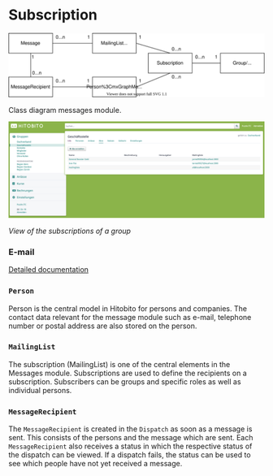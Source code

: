 # Subscription
![Class diagram](_diagrams/messages-abo.svg)

Class diagram messages module.

![View group](_diagrams/mailing-lists.png)

_View of the subscriptions of a group_

### E-mail
[Detailed documentation](e-mail/README.md)

### `Person`
Person is the central model in Hitobito for persons and companies. The contact data relevant for the message module such as e-mail, telephone number or postal address are also stored on the person.

### `MailingList`
The subscription (MailingList) is one of the central elements in the Messages module. Subscriptions are used to define the recipients on a subscription. Subscribers can be groups and specific roles as well as individual persons.


### `MessageRecipient`
The `MessageRecipient` is created in the `Dispatch` as soon as a message is sent. This consists of the persons and the message which are sent. Each `MessageRecipient` also receives a status in which the respective status of the dispatch can be viewed. If a dispatch fails, the status can be used to see which people have not yet received a message.
